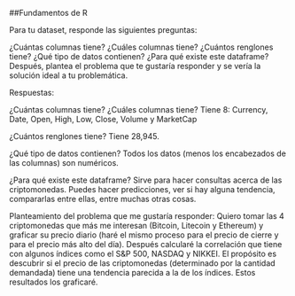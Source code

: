 ##Fundamentos de R

Para tu dataset, responde las siguientes preguntas:

¿Cuántas columnas tiene?
¿Cuáles columnas tiene?
¿Cuántos renglones tiene?
¿Qué tipo de datos contienen?
¿Para qué existe este dataframe?
Después, plantea el problema que te gustaría responder y se vería la solución ideal a tu problemática.

Respuestas:

¿Cuántas columnas tiene? ¿Cuáles columnas tiene? 
Tiene 8: Currency, Date, Open, High, Low, Close, Volume y MarketCap

¿Cuántos renglones tiene?
Tiene 28,945. 

¿Qué tipo de datos contienen?
Todos los datos (menos los encabezados de las columnas) son numéricos. 

¿Para qué existe este dataframe?
Sirve para hacer consultas acerca de las criptomonedas. Puedes hacer predicciones, 
ver si hay alguna tendencia, compararlas entre ellas, entre muchas otras cosas. 

Planteamiento del problema que me gustaría responder:
Quiero tomar las 4 criptomonedas que más me interesan (Bitcoin, Litecoin y Ethereum) y graficar su precio 
diario (haré el mismo proceso para el precio de cierre y para el precio más alto del día). 
Después calcularé la correlación que tiene con algunos índices como el S&P 500, NASDAQ y NIKKEI.
El propósito es descubrir si el precio de las criptomonedas (determinado por la cantidad demandada)
tiene una tendencia parecida a la de los índices. Estos resultados los graficaré. 
